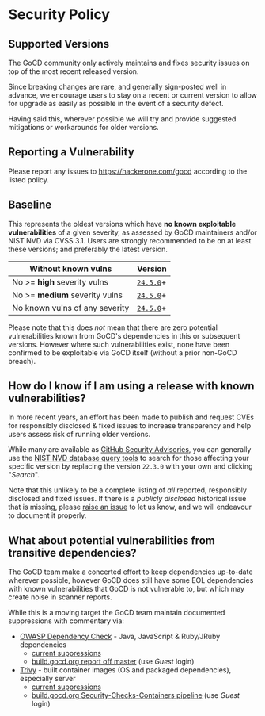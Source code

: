# Security Policy

## Supported Versions

The GoCD community only actively maintains and fixes security issues on top of the most recent released version.

Since breaking changes are rare, and generally sign-posted well in advance, we encourage users to stay on a recent or current version to allow for upgrade as easily as possible in the event of a security defect.

Having said this, wherever possible we will try and provide suggested mitigations or workarounds for older versions.

## Reporting a Vulnerability

Please report any issues to https://hackerone.com/gocd according to the listed policy.

## Baseline

This represents the oldest versions which have **no known exploitable vulnerabilities** of a given severity, as assessed by GoCD maintainers and/or NIST NVD via CVSS 3.1. Users are strongly recommended to be on at least these versions; and preferably the latest version. 

| Without known vulns             | Version                                            |
| ------------------------------- | -------------------------------------------------- |
| No >= **high** severity vulns   | [`24.5.0`](https://www.gocd.org/releases/#24-5-0)+ |
| No >= **medium** severity vulns | [`24.5.0`](https://www.gocd.org/releases/#24-5-0)+ |
| No known vulns of any severity  | [`24.5.0`](https://www.gocd.org/releases/#24-5-0)+ |

Please note that this does *not* mean that there are zero potential vulnerabilities known from GoCD's dependencies
in this or subsequent versions. However where such vulnerabilities exist, none have been confirmed to be exploitable via GoCD
itself (without a prior non-GoCD breach).

## How do I know if I am using a release with known vulnerabilities?

In more recent years, an effort has been made to publish and request CVEs for responsibly disclosed & fixed issues to increase transparency and help users assess risk of running older versions.

While many are available as [GitHub Security Advisories](https://github.com/gocd/gocd/security/advisories), you can generally use the [NIST NVD database query tools](https://nvd.nist.gov/vuln/search?results_type=overview&query=cpe%3A2.3%3Aa%3Athoughtworks%3Agocd%3A22.3.0%3A*%3A*%3A*%3A*%3A*%3A*%3A*&search_type=all&form_type=Basic&isCpeNameSearch=true) to search for those affecting your specific version by replacing the version `22.3.0` with your own  and clicking "_Search_".

Note that this unlikely to be a complete listing of _all_ reported, responsibly disclosed and fixed issues. If there is a _publicly disclosed_ historical issue that is missing, please [raise an issue](https://github.com/gocd/gocd/issues/new) to let us know, and we will endeavour to document it properly.

## What about potential vulnerabilities from transitive dependencies?

The GoCD team make a concerted effort to keep dependencies up-to-date wherever possible, however GoCD does
still have some EOL dependencies with known vulnerabilities that GoCD is not vulnerable to, but which may create noise in scanner reports.

While this is a moving target the GoCD team maintain documented suppressions with commentary via:
- [OWASP Dependency Check](https://owasp.org/www-project-dependency-check/) - Java, JavaScript & Ruby/JRuby dependencies
  - [current suppressions](https://github.com/gocd/gocd/blob/master/build-platform/dependency-check-suppress.xml)
  - [build.gocd.org report off master](https://build.gocd.org/go/files/Security-Checks/latest/Security-Checks/latest/dependency-check/dependency-check-report.html) (use _Guest_ login)
- [Trivy](https://trivy.dev/) - built container images (OS and packaged dependencies), especially server
  - [current suppressions](https://github.com/gocd/gocd/blob/master/build-platform/.trivyignore.yaml)
  - [build.gocd.org Security-Checks-Containers pipeline](https://build.gocd.org/) (use _Guest_ login)
